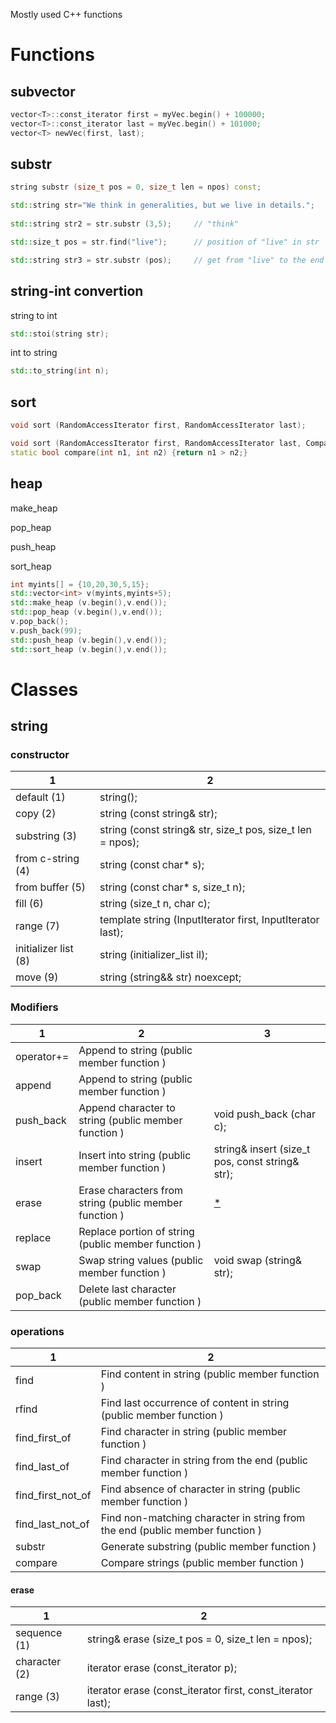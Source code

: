 Mostly used C++ functions

# Functions

## subvector

```C++
vector<T>::const_iterator first = myVec.begin() + 100000;
vector<T>::const_iterator last = myVec.begin() + 101000;
vector<T> newVec(first, last);
```

## substr

```C++
string substr (size_t pos = 0, size_t len = npos) const;

std::string str="We think in generalities, but we live in details.";
                                           
std::string str2 = str.substr (3,5);     // "think"

std::size_t pos = str.find("live");      // position of "live" in str

std::string str3 = str.substr (pos);     // get from "live" to the end
```

## string-int convertion

string to int
```C++
std::stoi(string str);
```
int to string
```C++
std::to_string(int n);
```

## sort

```C++
void sort (RandomAccessIterator first, RandomAccessIterator last);
```
```C++
void sort (RandomAccessIterator first, RandomAccessIterator last, Compare comp);
static bool compare(int n1, int n2) {return n1 > n2;}
```

## heap

make_heap

pop_heap

push_heap

sort_heap

```C++
int myints[] = {10,20,30,5,15};
std::vector<int> v(myints,myints+5);
std::make_heap (v.begin(),v.end());
std::pop_heap (v.begin(),v.end()); 
v.pop_back();
v.push_back(99); 
std::push_heap (v.begin(),v.end());
std::sort_heap (v.begin(),v.end());
```

# Classes

## string

### constructor
1|2
-----|-----
default (1)	          |string();
copy (2)	            |string (const string& str);
substring (3)	        |string (const string& str, size_t pos, size_t len = npos);
from c-string (4)	    |string (const char* s);
from buffer (5)	      |string (const char* s, size_t n);
fill (6)	            |string (size_t n, char c);
range (7)	            |template <class InputIterator>string  (InputIterator first, InputIterator last);
initializer list (8)	|string (initializer_list<char> il);
move (9)	            |string (string&& str) noexcept;
  
### Modifiers
1|2|3
-----|-----|-----
operator+=  |Append to string (public member function )             |
append      |Append to string (public member function )             |
push_back   |Append character to string (public member function )   |void push_back (char c);
insert      |Insert into string (public member function )           |string& insert (size_t pos, const string& str);
erase       |Erase characters from string (public member function ) |[\*](*erase)
replace     |Replace portion of string (public member function )    |
swap        |Swap string values (public member function )           |void swap (string& str);
pop_back    |Delete last character (public member function )        |

### operations
1|2
-----|-----
find               |Find content in string (public member function )
rfind              |Find last occurrence of content in string (public member function )
find_first_of      |Find character in string (public member function )
find_last_of       |Find character in string from the end (public member function )
find_first_not_of  |Find absence of character in string (public member function )
find_last_not_of   |Find non-matching character in string from the end (public member function )
substr             |Generate substring (public member function )
compare            |Compare strings (public member function )

#### erase
1|2
-----|-----
sequence (1)  |string& erase (size_t pos = 0, size_t len = npos);
character (2) |iterator erase (const_iterator p);
range (3)     |iterator erase (const_iterator first, const_iterator last);
